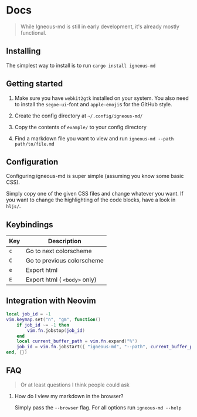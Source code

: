 # Docs

> While Igneous-md is still in early development, it's already mostly functional.

## Installing

The simplest way to install is to run `cargo install igneous-md`

## Getting started

1. Make sure you have `webkit2gtk` installed on your system. You also need to install the `segoe-ui`-font and `apple-emoji`s for the GitHub style.

2. Create the config directory at `~/.config/igneous-md/`

3. Copy the contents of `example/` to your config directory

4. Find a markdown file you want to view and run `igneous-md --path path/to/file.md`

## Configuration

Configuring igneous-md is super simple (assuming you know some basic CSS).

Simply copy one of the given CSS files and change whatever you want. If you want to change the highlighting of the code blocks, have a look in `hljs/`.

## Keybindings

| Key | Description                  |
| --- | ---------------------------- |
| `c` | Go to next colorscheme       |
| `C` | Go to previous colorscheme   |
| `e` | Export html                  |
| `E` | Export html ( `<body>` only) |

## Integration with Neovim

```lua
local job_id = -1
vim.keymap.set("n", "gm", function()
	if job_id ~= -1 then
		vim.fn.jobstop(job_id)
	end
	local current_buffer_path = vim.fn.expand("%")
	job_id = vim.fn.jobstart({ "igneous-md", "--path", current_buffer_path })
end, {})
```

## FAQ

> Or at least questions I think people could ask

1. How do I view my markdown in the browser?

   Simply pass the `--browser` flag. For all options run `igneous-md --help`
